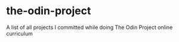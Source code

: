 # the-odin-project
A list of all projects I committed while doing The Odin Project online curriculum
